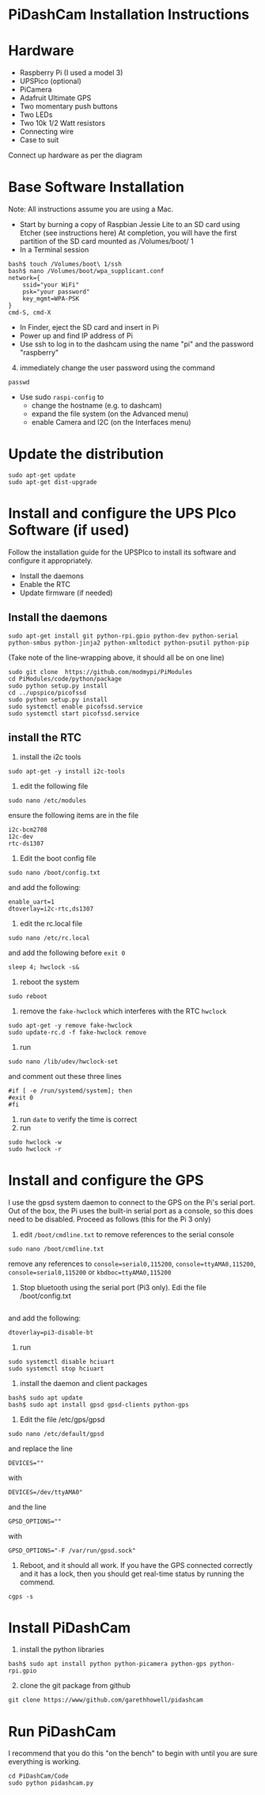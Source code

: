 # PiDashCam Installation Instructions

# Hardware

- Raspberry Pi (I used a model 3)
- UPSPico (optional)
- PiCamera
- Adafruit Ultimate GPS
- Two momentary push buttons
- Two LEDs
- Two 10k 1/2 Watt resistors
- Connecting wire
- Case to suit

Connect up hardware as per the diagram

# Base Software Installation
Note: All instructions assume you are using a Mac.
- Start by burning a copy of Raspbian Jessie Lite to an SD card using Etcher (see instructions here)
At completion, you will have the first partition of the SD card mounted as /Volumes/boot/ 1
- In a Terminal session

```
bash$ touch /Volumes/boot\ 1/ssh
bash$ nano /Volumes/boot/wpa_supplicant.conf
network={
    ssid="your WiFi"
    psk="your password"
    key_mgmt=WPA-PSK
}
cmd-S, cmd-X
```
- In Finder, eject the SD card and insert in Pi
- Power up and find IP address of Pi
- Use ssh to log in to the dashcam using the name "pi" and the password "raspberry"
4. immediately change the user password using the command

```
passwd
```

- Use sudo `raspi-config` to
    - change the hostname (e.g. to dashcam)
    - expand the file system (on the Advanced menu)
    - enable Camera and I2C (on the Interfaces menu)

# Update the distribution
```
sudo apt-get update
sudo apt-get dist-upgrade
```
# Install and configure the UPS PIco Software (if used)

Follow the installation guide for the UPSPIco to install its software and configure it appropriately.
- Install the daemons
- Enable the RTC
- Update firmware (if needed)
## Install the daemons
```
sudo apt-get install git python-rpi.gpio python-dev python-serial python-smbus python-jinja2 python-xmltodict python-psutil python-pip
```
(Take note of the line-wrapping above, it should all be on one line)

```
sudo git clone  https://github.com/modmypi/PiModules
cd PiModules/code/python/package
sudo python setup.py install
cd ../upspico/picofssd
sudo python setup.py install
sudo systemctl enable picofssd.service
sudo systemctl start picofssd.service
```
## install the RTC
1. install the i2c tools
```
sudo apt-get -y install i2c-tools
```
1. edit the following file
```
sudo nano /etc/modules
```
ensure the following items are in the file
```
i2c-bcm2708
12c-dev
rtc-ds1307
```

1. Edit the boot config file
```
sudo nano /boot/config.txt
```
and add the following:
```
enable_uart=1
dtoverlay=i2c-rtc,ds1307
```
1. edit the rc.local file
```
sudo nano /etc/rc.local
```
and add the following before `exit 0`
```
sleep 4; hwclock -s&
```
1. reboot the system
```
sudo reboot
```
1. remove the `fake-hwclock` which interferes with the RTC `hwclock`
```
sudo apt-get -y remove fake-hwclock
sudo update-rc.d -f fake-hwclock remove
```
1. run
```
sudo nano /lib/udev/hwclock-set
```
and comment out these three lines
```
#if [ -e /run/systemd/system]; then
#exit 0
#fi
```
1. run `date` to verify the time is correct
1. run
```
sudo hwclock -w
sudo hwclock -r
```




# Install and configure the GPS

I use the gpsd system daemon to connect to the GPS on the Pi's serial port. Out of the box, the Pi uses the built-in serial port as a console, so this does need to be disabled. Proceed as follows (this for the Pi 3 only)
1. edit `/boot/cmdline.txt` to remove references to the serial console
```
sudo nano /boot/cmdline.txt
```
remove any references to `console=serial0,115200`, `console=ttyAMA0,115200`, `console=serial0,115200` or `kbdboc=ttyAMA0,115200`

1. Stop bluetooth using the serial port (Pi3 only). Edi the file /boot/config.txt
```sudo nano /boot/config.txt
```
and add the following:
```
dtoverlay=pi3-disable-bt
```
1. run
```
sudo systemctl disable hciuart
sudo systemctl stop hciuart
```

1. install the daemon and client packages
```
bash$ sudo apt update
bash$ sudo apt install gpsd gpsd-clients python-gps
```
1. Edit the file /etc/gps/gpsd
```
sudo nano /etc/default/gpsd
```
and replace the line
```
DEVICES=""
```
with
```
DEVICES=/dev/ttyAMA0"
```
and the line
```
GPSD_OPTIONS=""
```
with
```
GPSD_OPTIONS="-F /var/run/gpsd.sock"
```
1. Reboot, and it should all work. If you have the GPS connected correctly and it has a lock, then you should get real-time status by running the commend.
```
cgps -s
```

# Install PiDashCam
1. install the python libraries
```
bash$ sudo apt install python python-picamera python-gps python-rpi.gpio
```
2. clone the git package from github
```
git clone https://www/github.com/garethhowell/pidashcam
```
# Run PiDashCam
I recommend that you do this "on the bench" to begin with until you are sure everything is working.
```
cd PiDashCam/Code
sudo python pidashcam.py
```
